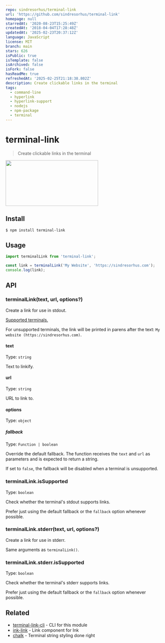 ```yaml
---
repo: sindresorhus/terminal-link
url: 'https://github.com/sindresorhus/terminal-link'
homepage: null
starredAt: '2020-08-23T15:25:49Z'
createdAt: '2018-04-04T17:28:48Z'
updatedAt: '2025-02-23T20:37:12Z'
language: JavaScript
license: MIT
branch: main
stars: 626
isPublic: true
isTemplate: false
isArchived: false
isFork: false
hasReadMe: true
refreshedAt: '2025-02-25T21:18:38.802Z'
description: Create clickable links in the terminal
tags:
  - command-line
  - hyperlink
  - hyperlink-support
  - nodejs
  - npm-package
  - terminal
---
```


# terminal-link

> Create clickable links in the terminal

<img src="screenshot.gif" width="301" height="148">

## Install

```
$ npm install terminal-link
```

## Usage

```js
import terminalLink from 'terminal-link';

const link = terminalLink('My Website', 'https://sindresorhus.com');
console.log(link);
```

## API

### terminalLink(text, url, options?)

Create a link for use in stdout.

[Supported terminals.](https://gist.github.com/egmontkob/eb114294efbcd5adb1944c9f3cb5feda)

For unsupported terminals, the link will be printed in parens after the text: `My website (https://sindresorhus.com)`.

#### text

Type: `string`

Text to linkify.

#### url

Type: `string`

URL to link to.

#### options

Type: `object`

##### fallback

Type: `Function | boolean`

Override the default fallback. The function receives the `text` and `url` as parameters and is expected to return a string.

If set to `false`, the fallback will be disabled when a terminal is unsupported.

### terminalLink.isSupported

Type: `boolean`

Check whether the terminal's stdout supports links.

Prefer just using the default fallback or the `fallback` option whenever possible.

### terminalLink.stderr(text, url, options?)

Create a link for use in stderr.

Same arguments as `terminalLink()`.

### terminalLink.stderr.isSupported

Type: `boolean`

Check whether the terminal's stderr supports links.

Prefer just using the default fallback or the `fallback` option whenever possible.

## Related

- [terminal-link-cli](https://github.com/sindresorhus/terminal-link-cli) - CLI for this module
- [ink-link](https://github.com/sindresorhus/ink-link) - Link component for Ink
- [chalk](https://github.com/chalk/chalk) - Terminal string styling done right
